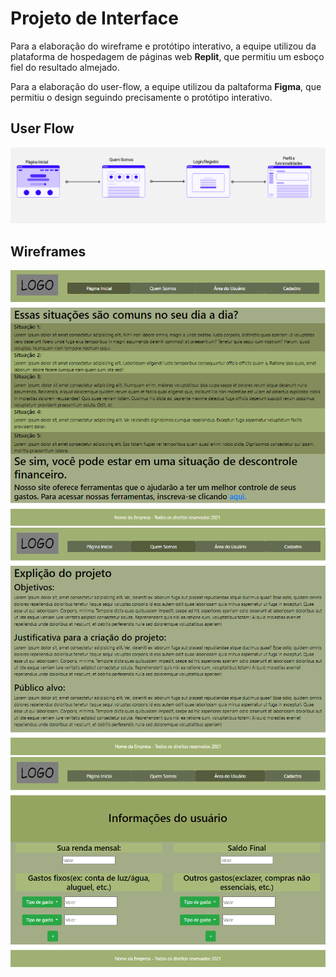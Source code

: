 
# Projeto de Interface
Para a elaboração do wireframe e protótipo interativo, a equipe utilizou da plataforma de hospedagem de páginas web **Replit**, que permitiu um esboço fiel do resultado almejado.

Para a elaboração do user-flow, a equipe utilizou da paltaforma **Figma**, que permitiu o design seguindo precisamente o protótipo interativo.

## User Flow

![User-Flow](images/userflow.png)

## Wireframes

![Wireframe-1](images/wireframe1.png)
![Wireframe-2](images/wireframe2.png)
![Wireframe-3](images/wireframe3.png)
